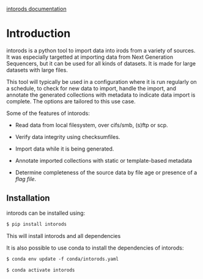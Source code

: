 [intorods documentation](https://intorods.readthedocs.io/en/latest/index.html)

# Introduction

intorods is a python tool to import data into irods from a variety of sources.
It was especially targetted at importing data from Next Generation Sequencers, but it can
be used for all kinds of datasets. It is made for large datasets with large files.

This tool will typically be used in a configuration where it is run regularly on a schedule,
to check for new data to import, handle the import, and annotate the generated collections with
metadata to indicate data import is complete. The options are tailored to this use case.

Some of the features of intorods:


* Read data from local filesystem, over cifs/smb, (s)ftp or scp.


* Verify data integrity using checksumfiles.


* Import data while it is being generated.


* Annotate imported collections with static or template-based metadata


* Determine completeness of the source data by file age or presence of a *flag file*.

## Installation

intorods can be installed using:

```default
$ pip install intorods
```

This will install intorods and all dependencies

It is also possible to use conda to install the dependencies of intorods:

```default
$ conda env update -f conda/intorods.yaml

$ conda activate intorods
```
